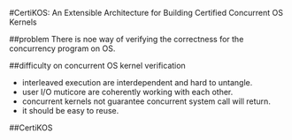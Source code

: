 #CertiKOS: An Extensible Architecture for Building Certified Concurrent OS Kernels

##problem
There is noe way of verifying the correctness for the concurrency program on OS.

##difficulty on concurrent OS kernel verification
* interleaved execution are interdependent and hard to untangle.
* user I/O muticore are coherently working with each other.
* concurrent kernels not guarantee concurrent system call will return.
* it should be easy to reuse.

##CertiKOS

